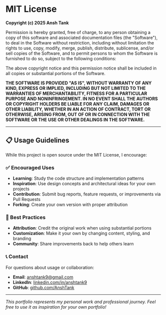 # MIT License

**Copyright (c) 2025 Ansh Tank**

Permission is hereby granted, free of charge, to any person obtaining a copy
of this software and associated documentation files (the "Software"), to deal
in the Software without restriction, including without limitation the rights
to use, copy, modify, merge, publish, distribute, sublicense, and/or sell
copies of the Software, and to permit persons to whom the Software is
furnished to do so, subject to the following conditions:

The above copyright notice and this permission notice shall be included in all
copies or substantial portions of the Software.

**THE SOFTWARE IS PROVIDED "AS IS", WITHOUT WARRANTY OF ANY KIND, EXPRESS OR
IMPLIED, INCLUDING BUT NOT LIMITED TO THE WARRANTIES OF MERCHANTABILITY,
FITNESS FOR A PARTICULAR PURPOSE AND NONINFRINGEMENT. IN NO EVENT SHALL THE
AUTHORS OR COPYRIGHT HOLDERS BE LIABLE FOR ANY CLAIM, DAMAGES OR OTHER
LIABILITY, WHETHER IN AN ACTION OF CONTRACT, TORT OR OTHERWISE, ARISING FROM,
OUT OF OR IN CONNECTION WITH THE SOFTWARE OR THE USE OR OTHER DEALINGS IN THE
SOFTWARE.**

---

## 📋 Usage Guidelines

While this project is open source under the MIT License, I encourage:

### ✅ Encouraged Uses
- **Learning**: Study the code structure and implementation patterns
- **Inspiration**: Use design concepts and architectural ideas for your own projects
- **Contribution**: Submit bug reports, feature requests, or improvements via Pull Requests
- **Forking**: Create your own version with proper attribution

### 🤝 Best Practices
- **Attribution**: Credit the original work when using substantial portions
- **Customization**: Make it your own by changing content, styling, and branding
- **Community**: Share improvements back to help others learn

### 📞 Contact
For questions about usage or collaboration:
- **Email**: anshtank9@gmail.com
- **LinkedIn**: [linkedin.com/in/anshtank9](https://www.linkedin.com/in/anshtank9)
- **GitHub**: [github.com/AnshTank](https://github.com/AnshTank)

---

*This portfolio represents my personal work and professional journey. Feel free to use it as inspiration for your own portfolio!*
